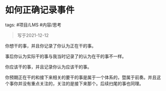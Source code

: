 # 如何正确记录事件


tags: #项目/LMS #内容/思考 


> 写于2021-12-12

你想干的事，并且你记录了你认为正在干的事。

事后你认为实际干的事与我当时记录了的认为在干的事不一样。

你应该干的事，并且记录你认为应该干的事。

你预期正在干的和接下来相关的要干的事是属于一个体系的，暨属于前奏。并且这个事你并没有重点关注的，关注的是接下来那个。后续扫尾的事也同理。